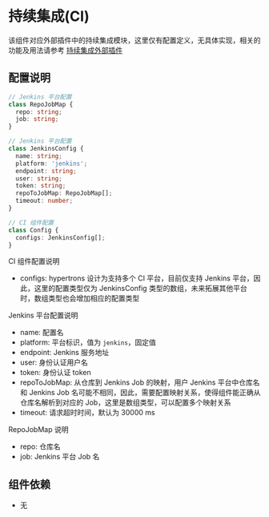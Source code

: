 # 持续集成(CI)

该组件对应外部插件中的持续集成模块，这里仅有配置定义，无具体实现，相关的功能及用法请参考 [持续集成外部插件](/zh-cn/plugin/external/ci.md)

## 配置说明

```TypeScript
// Jenkins 平台配置
class RepoJobMap {
  repo: string;
  job: string;
}

// Jenkins 平台配置
class JenkinsConfig {
  name: string;
  platform: 'jenkins';
  endpoint: string;
  user: string;
  token: string;
  repoToJobMap: RepoJobMap[];
  timeout: number;
}

// CI 组件配置
class Config {
  configs: JenkinsConfig[];
}
```

CI 组件配置说明

- configs: hypertrons 设计为支持多个 CI 平台，目前仅支持 Jenkins 平台，因此，这里的配置类型仅为 JenkinsConfig 类型的数组，未来拓展其他平台时，数组类型也会增加相应的配置类型

Jenkins 平台配置说明

- name: 配置名
- platform: 平台标识，值为 `jenkins`，固定值
- endpoint: Jenkins 服务地址
- user: 身份认证用户名
- token: 身份认证 token
- repoToJobMap: 从仓库到 Jenkins Job 的映射，用户 Jenkins 平台中仓库名和 Jenkins Job 名可能不相同，因此，需要配置映射关系，使得组件能正确从仓库名解析到对应的 Job，这里是数组类型，可以配置多个映射关系
- timeout: 请求超时时间，默认为 30000 ms

RepoJobMap 说明

- repo: 仓库名
- job: Jenkins 平台 Job 名

## 组件依赖

- 无
